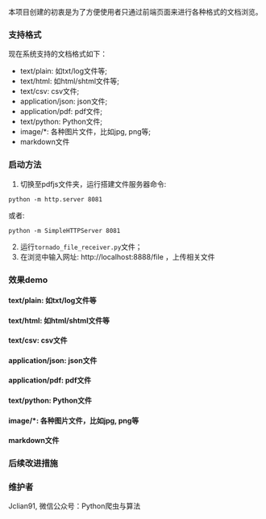 本项目创建的初衷是为了方便使用者只通过前端页面来进行各种格式的文档浏览。

### 支持格式

现在系统支持的文档格式如下：

- text/plain: 如txt/log文件等;
- text/html: 如html/shtml文件等;
- text/csv: csv文件;
- application/json: json文件;
- application/pdf: pdf文件;
- text/python: Python文件;
- image/*: 各种图片文件，比如jpg, png等;
- markdown文件

### 启动方法

1. 切换至pdfjs文件夹，运行搭建文件服务器命令:

```
python -m http.server 8081
```

或者:

```
python -m SimpleHTTPServer 8081
```

2. 运行`tornado_file_receiver.py`文件；
3. 在浏览中输入网址: http://localhost:8888/file ，上传相关文件

### 效果demo

#### text/plain: 如txt/log文件等
#### text/html: 如html/shtml文件等
#### text/csv: csv文件
#### application/json: json文件
#### application/pdf: pdf文件
#### text/python: Python文件
#### image/*: 各种图片文件，比如jpg, png等
#### markdown文件

### 后续改进措施

### 维护者

Jclian91, 微信公众号：Python爬虫与算法



